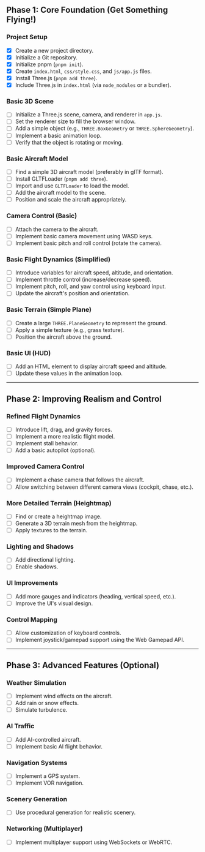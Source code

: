 ## Phase 1: Core Foundation (Get Something Flying!)

### Project Setup
- [x] Create a new project directory.
- [x] Initialize a Git repository.
- [x] Initialize pnpm (`pnpm init`).
- [x] Create `index.html`, `css/style.css`, and `js/app.js` files.
- [x] Install Three.js (`pnpm add three`).
- [x] Include Three.js in `index.html` (via `node_modules` or a bundler).

### Basic 3D Scene
- [ ] Initialize a Three.js scene, camera, and renderer in `app.js`.
- [ ] Set the renderer size to fill the browser window.
- [ ] Add a simple object (e.g., `THREE.BoxGeometry` or `THREE.SphereGeometry`).
- [ ] Implement a basic animation loop.
- [ ] Verify that the object is rotating or moving.

### Basic Aircraft Model
- [ ] Find a simple 3D aircraft model (preferably in glTF format).
- [ ] Install GLTFLoader (`pnpm add three`).
- [ ] Import and use `GLTFLoader` to load the model.
- [ ] Add the aircraft model to the scene.
- [ ] Position and scale the aircraft appropriately.

### Camera Control (Basic)
- [ ] Attach the camera to the aircraft.
- [ ] Implement basic camera movement using WASD keys.
- [ ] Implement basic pitch and roll control (rotate the camera).

### Basic Flight Dynamics (Simplified)
- [ ] Introduce variables for aircraft speed, altitude, and orientation.
- [ ] Implement throttle control (increase/decrease speed).
- [ ] Implement pitch, roll, and yaw control using keyboard input.
- [ ] Update the aircraft's position and orientation.

### Basic Terrain (Simple Plane)
- [ ] Create a large `THREE.PlaneGeometry` to represent the ground.
- [ ] Apply a simple texture (e.g., grass texture).
- [ ] Position the aircraft above the ground.

### Basic UI (HUD)
- [ ] Add an HTML element to display aircraft speed and altitude.
- [ ] Update these values in the animation loop.

---

## Phase 2: Improving Realism and Control

### Refined Flight Dynamics
- [ ] Introduce lift, drag, and gravity forces.
- [ ] Implement a more realistic flight model.
- [ ] Implement stall behavior.
- [ ] Add a basic autopilot (optional).

### Improved Camera Control
- [ ] Implement a chase camera that follows the aircraft.
- [ ] Allow switching between different camera views (cockpit, chase, etc.).

### More Detailed Terrain (Heightmap)
- [ ] Find or create a heightmap image.
- [ ] Generate a 3D terrain mesh from the heightmap.
- [ ] Apply textures to the terrain.

### Lighting and Shadows
- [ ] Add directional lighting.
- [ ] Enable shadows.

### UI Improvements
- [ ] Add more gauges and indicators (heading, vertical speed, etc.).
- [ ] Improve the UI's visual design.

### Control Mapping
- [ ] Allow customization of keyboard controls.
- [ ] Implement joystick/gamepad support using the Web Gamepad API.

---

## Phase 3: Advanced Features (Optional)

### Weather Simulation
- [ ] Implement wind effects on the aircraft.
- [ ] Add rain or snow effects.
- [ ] Simulate turbulence.

### AI Traffic
- [ ] Add AI-controlled aircraft.
- [ ] Implement basic AI flight behavior.

### Navigation Systems
- [ ] Implement a GPS system.
- [ ] Implement VOR navigation.

### Scenery Generation
- [ ] Use procedural generation for realistic scenery.

### Networking (Multiplayer)
- [ ] Implement multiplayer support using WebSockets or WebRTC.
